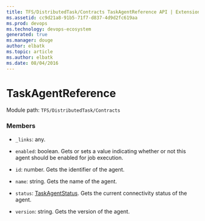 ```yaml
---
title: TFS/DistributedTask/Contracts TaskAgentReference API | Extensions for Azure DevOps Services
ms.assetid: cc9d21a8-91b5-71f7-d837-4d9d2fc619aa
ms.prod: devops
ms.technology: devops-ecosystem
generated: true
ms.manager: douge
author: elbatk
ms.topic: article
ms.author: elbatk
ms.date: 08/04/2016
---
```


# TaskAgentReference

Module path: `TFS/DistributedTask/Contracts`


### Members

* `_links`: any. 

* `enabled`: boolean. Gets or sets a value indicating whether or not this agent should be enabled for job execution.

* `id`: number. Gets the identifier of the agent.

* `name`: string. Gets the name of the agent.

* `status`: [TaskAgentStatus](../../../TFS/DistributedTask/Contracts/TaskAgentStatus.md). Gets the current connectivity status of the agent.

* `version`: string. Gets the version of the agent.

